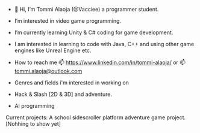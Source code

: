 - 👋 Hi, I’m Tommi Alaoja (@Vacciee) a programmer student.
- I’m interested in video game programming.
- I’m currently learning Unity & C# coding for game development. 
- I am interested in learning to code with Java, C++ and using other game engines like Unreal Engine etc.
- How to reach me 📫 https://www.linkedin.com/in/tommi-alaoja/ or 📫 tommi.alaoja@outlook.com

- Genres and fields i'm interested in working on
- Hack & Slash [2D & 3D] and adventure.
- AI programming

Current projects:
A school sidescroller platform adventure game project. [Nohhing to show yet]

<!---
Vacciee/Vacciee is a ✨ special ✨ repository because its `README.md` (this file) appears on your GitHub profile.
You can click the Preview link to take a look at your changes.
--->
